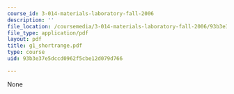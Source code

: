 ```yaml
---
course_id: 3-014-materials-laboratory-fall-2006
description: ''
file_location: /coursemedia/3-014-materials-laboratory-fall-2006/93b3e37e5dccd0962f5cbe12d079d766_g1_shortrange.pdf
file_type: application/pdf
layout: pdf
title: g1_shortrange.pdf
type: course
uid: 93b3e37e5dccd0962f5cbe12d079d766

---
```

None